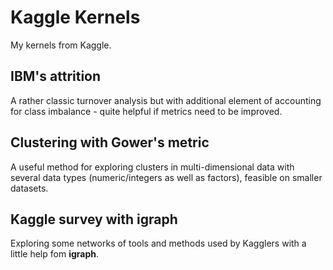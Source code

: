 # Kaggle Kernels

My kernels from Kaggle.

## IBM's attrition

A rather classic turnover analysis but with additional element of accounting for class imbalance - quite helpful if metrics need to be improved.

## Clustering with Gower's metric

A useful method for exploring clusters in multi-dimensional data with several data types (numeric/integers as well as factors), feasible on smaller datasets.  

## Kaggle survey with igraph

Exploring some networks of tools and methods used by Kagglers with a little help fom **igraph**.
